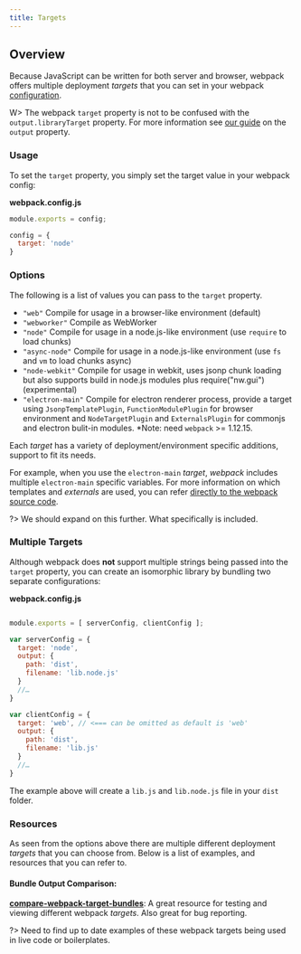 ```yaml
---
title: Targets
---
```

## Overview

Because JavaScript can be written for both server and browser, webpack offers multiple deployment _targets_ that you can set in your webpack [configuration](./api/configuration).

W> The webpack `target` property is not to be confused with the `output.libraryTarget` property. For more information see [our guide](./concepts/output) on the `output` property.


### Usage

To set the `target` property, you simply set the target value in your webpack config: 


**webpack.config.js**

```javascript
module.exports = config;

config = {
  target: 'node' 
}
```

### Options

The following is a list of values you can pass to the `target` property. 

* `"web"` Compile for usage in a browser-like environment (default)
* `"webworker"` Compile as WebWorker
* `"node"` Compile for usage in a node.js-like environment (use `require` to load chunks)
* `"async-node"` Compile for usage in a node.js-like environment (use `fs` and `vm` to load chunks async)
* `"node-webkit"` Compile for usage in webkit, uses jsonp chunk loading but also supports build in node.js modules plus require("nw.gui") (experimental)
* `"electron-main"` Compile for electron renderer process, provide a target using `JsonpTemplatePlugin`, `FunctionModulePlugin` for browser environment and `NodeTargetPlugin` and `ExternalsPlugin` for commonjs and electron bulit-in modules. *Note: need `webpack` >= 1.12.15.

Each _target_ has a variety of deployment/environment specific additions, support to fit its needs. 

For example, when you use the `electron-main` _target_, *webpack* includes multiple `electron-main` specific variables. For more information on which templates and _externals_ are used, you can refer [directly to the webpack source code](https://github.com/webpack/webpack/blob/master/lib/WebpackOptionsApply.js#L70-L185).

?> We should expand on this further. What specifically is included.

### Multiple Targets

Although webpack does **not** support multiple strings being passed into the `target` property, you can create an isomorphic library by bundling two separate configurations: 

**webpack.config.js**
```javascript

module.exports = [ serverConfig, clientConfig ];

var serverConfig = {
  target: 'node',
  output: {
    path: 'dist',
    filename: 'lib.node.js'
  }
  //… 
}

var clientConfig = {
  target: 'web', // <=== can be omitted as default is 'web'
  output: {
    path: 'dist',
    filename: 'lib.js'
  }
  //…
}

```

The example above will create a `lib.js` and `lib.node.js` file in your `dist` folder.

### Resources

As seen from the options above there are multiple different deployment _targets_ that you can choose from. Below is a list of examples, and resources that you can refer to. 

#### Bundle Output Comparison:
  **[compare-webpack-target-bundles](https://github.com/TheLarkInn/compare-webpack-target-bundles)**: A great resource for testing and viewing different webpack _targets_. Also great for bug reporting. 

?> Need to find up to date examples of these webpack targets being used in live code or boilerplates.

